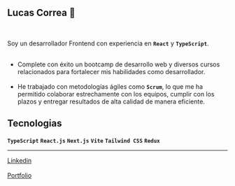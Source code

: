 ## Lucas Correa 👋 
<br>

Soy un desarrollador Frontend con experiencia en  **`React`** y  **`TypeScript`**.
<br><br>
- Complete con éxito un bootcamp de desarrollo web y diversos cursos relacionados para fortalecer mis habilidades como desarrollador.
 <br><br>
- He trabajado con metodologías ágiles como **`Scrum`**, lo que me ha permitido colaborar estrechamente con los equipos, cumplir con los plazos y entregar resultados de alta calidad de manera eficiente.
  
## Tecnologias               
 **`TypeScript`**  **`React.js`**  **`Next.js`** **`Vite`**  **`Tailwind CSS`** **`Redux`**
 <br>

<hr/>
 <a href="https://www.linkedin.com/in/lucasgastoncorrea/" target="_blank"> 
 Linkedin
 </a>
<br>
<br>
<a href="https://lucascorrea.vercel.app/" target="_blank"> 
 Portfolio
</a>
          
  
 
